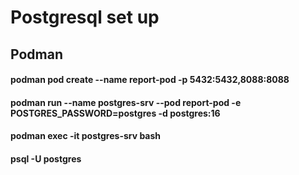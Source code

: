 # Postgresql set up
## Podman
#### podman pod create --name report-pod -p 5432:5432,8088:8088
#### podman run --name postgres-srv --pod report-pod -e POSTGRES_PASSWORD=postgres -d postgres:16
#### podman exec -it postgres-srv bash
#### psql -U postgres
